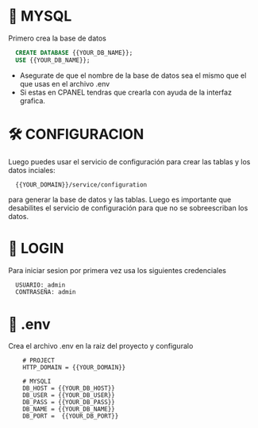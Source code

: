 # 🐬 MYSQL

Primero crea la base de datos

```sql
  CREATE DATABASE {{YOUR_DB_NAME}};
  USE {{YOUR_DB_NAME}};
```

-   Asegurate de que el nombre de la base de datos sea el mismo que el que usas en el archivo .env
-   Si estas en CPANEL tendras que crearla con ayuda de la interfaz grafica.

# 🛠 CONFIGURACION

Luego puedes usar el servicio de configuración para crear las tablas y los datos inciales:

```http
  {{YOUR_DOMAIN}}/service/configuration
```

para generar la base de datos y las tablas.
Luego es importante que desabilites el servicio de configuración para que no se sobreescriban los datos.

# 🚪 LOGIN

Para iniciar sesion por primera vez usa los siguientes credenciales

```txt
  USUARIO: admin
  CONTRASEÑA: admin
```

# 📄 .env

Crea el archivo .env en la raiz del proyecto y configuralo

```env
    # PROJECT
    HTTP_DOMAIN = {{YOUR_DOMAIN}}

    # MYSQLI
    DB_HOST = {{YOUR_DB_HOST}}
    DB_USER = {{YOUR_DB_USER}}
    DB_PASS = {{YOUR_DB_PASS}}
    DB_NAME = {{YOUR_DB_NAME}}
    DB_PORT =  {{YOUR_DB_PORT}}
```
